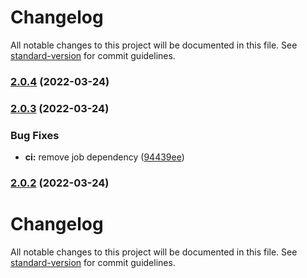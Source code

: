 # Changelog

All notable changes to this project will be documented in this file. See [standard-version](https://github.com/conventional-changelog/standard-version) for commit guidelines.

### [2.0.4](https://github.com/KL-Engineering/kidsloop-branding/compare/v2.0.3...v2.0.4) (2022-03-24)

### [2.0.3](https://github.com/KL-Engineering/kidsloop-branding/compare/v2.0.2...v2.0.3) (2022-03-24)


### Bug Fixes

* **ci:** remove job dependency ([94439ee](https://github.com/KL-Engineering/kidsloop-branding/commit/94439ee6c86b2bee9f0b6ac10a08d5d2f029ac85))

### [2.0.2](https://github.com/KL-Engineering/kidsloop-branding/compare/v2.0.1...v2.0.2) (2022-03-24)

# Changelog

All notable changes to this project will be documented in this file. See [standard-version](https://github.com/conventional-changelog/standard-version) for commit guidelines.
